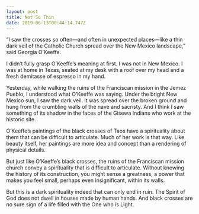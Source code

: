 ```yaml
---
layout: post
title: Not So Thin
date: 2019-06-13T00:44:14.747Z
---
```

“I saw the crosses so often—and often in unexpected places—like a thin dark veil of the Catholic Church spread over the New Mexico landscape,” said Georgia O’Keeffe.

I didn’t fully grasp O’Keeffe’s meaning at first. I was not in New Mexico. I was at home in Texas, seated at my desk with a roof over my head and a fresh demitasse of espresso in my hand.

Yesterday, while walking the ruins of the Franciscan mission in the Jemez Pueblo, I understood what O’Keeffe was saying. Under the bright New Mexico sun, I saw the dark veil. It was spread over the broken ground and hung from the crumbling walls of the nave and sacristy. And I think I saw something of its shadow in the faces of the Gisewa Indians who work at the historic site.  

O’Keeffe’s paintings of the black crosses of Taos have a spirituality about them that can be difficult to articulate. Much of her work is that way. Like beauty itself, her paintings are more idea and concept than a rendering of physical details.

But just like O’Keeffe’s black crosses, the ruins of the Franciscan mission church convey a spirituality that is difficult to articulate. Without knowing the history of its construction, you might sense a greatness, a power that makes you feel small, perhaps even insignificant, within its walls.  

But this is a dark spirituality indeed that can only end in ruin. The Spirit of God does not dwell in houses made by human hands. And black crosses are no sure sign of a life filled with the One who is Light.
